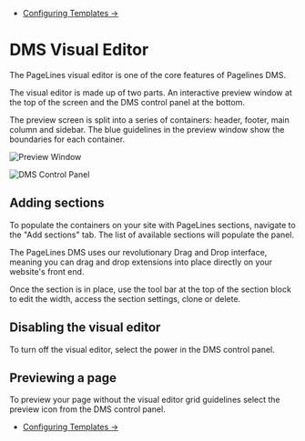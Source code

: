 <div class="row-fluid">
	<div class="span12">
		<ul class="pager">
  			<li class="pull-right"><a href="http://docs.pagelines.com/configure/configure-templates">Configuring Templates &rarr;</a></li>
		</ul>
	</div>
</div>

# DMS Visual Editor 

The PageLines visual editor is one of the core features of Pagelines DMS.

The visual editor is made up of two parts. An interactive preview window at the top of the screen and the DMS control panel at the bottom.

The preview screen is split into a series of containers: header, footer, main column and sidebar.  The blue guidelines in the preview window show the boundaries for each container. 

![Preview Window](https://raw.github.com/pagelines/Docs/master/gh-pages-template/public/img/preview-window.png "Preview Window")

![DMS Control Panel](https://raw.github.com/pagelines/Docs/master/gh-pages-template/public/img/DMS-control-panel.png "DMS Control Panel")

## Adding sections  

To populate the containers on your site with PageLines sections, navigate to the "Add sections" tab. The list of available sections will populate the panel.

The PageLines DMS uses our revolutionary Drag and Drop interface, meaning you can drag and drop extensions into place directly on your website's front end.

Once the section is in place, use the tool bar at the top of the section block to edit the width, access the section settings, clone or delete. 

## Disabling the visual editor 

To turn off the visual editor, select the power in the DMS control panel. 

## Previewing a page 

To preview your page without the visual editor grid guidelines select the preview icon from the DMS control panel. 



<div class="row-fluid">
	<div class="span12">
		<ul class="pager">
  			<li class="pull-right"><a href="http://docs.pagelines.com/configure/configure-templates">Configuring Templates &rarr;</a></li>
		</ul>
	</div>
</div>
